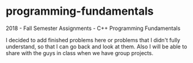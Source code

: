 # programming-fundamentals

2018 - Fall Semester Assignments - C++ Programming Fundamentals 

I decided to add finished problems here or problems that I didn't fully understand, so that I can go back and look at them. Also I will be able to share with the guys in class when we have group projects. 
